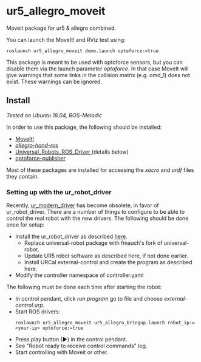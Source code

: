 # ur5_allegro_moveit
Moveit package for ur5 &amp; allegro combined.

You can launch the MoveIt! and RViz test using:

```
roslaunch ur5_allegro_moveit demo.launch optoforce:=true
```

This package is meant to be used with optoforce sensors, but you can disable them via the launch parameter _optoforce_. In that case MoveIt will give warnings that some links in the collision matrix (e.g. omd_1) does not exist. These warnings can be ignored.

## Install
*Tested on Ubuntu 18.04, ROS-Melodic*

In order to use this package, the following should be installed:

* [MoveIt!](https://moveit.ros.org/)
* [*allegro-hand-ros*](https://github.com/gokhansolak/allegro-hand-ros)
* [ Universal_Robots_ROS_Driver
](https://github.com/UniversalRobots/Universal_Robots_ROS_Driver) (details below)
* [optoforce-publisher](https://github.com/ARQ-CRISP/optoforce-publisher)

Most of these packages are installed for accessing the _xacro_ and _urdf_ files they contain.

### Setting up with the ur_robot_driver

Recently, [ur_modern_driver]() has become obsolete, in favor of ur_robot_driver. There are a number of things to configure to be able to control the real robot with the new drivers. The following should be done once for setup:

* Install the ur_robot_driver as described [here](https://github.com/UniversalRobots/Universal_Robots_ROS_Driver#requirements).
  - Replace universal-robot package with fmauch's fork of universal-robot.
  - Update UR5 robot software as described here, if not done earlier.
  - Install URCal external-control and create the program as described here.
* Modify the controller namespace of controller.yaml

The following must be done each time after starting the robot:

* In control pendant, click _run program_ go to file and choose _external-control.urp_.
* Start ROS drivers:
  ```
  roslaunch ur5_allegro_moveit ur5_allegro_bringup.launch robot_ip:=<your-ip> optoforce:=true
  ```
* Press play button (▶) in the control pendant.
* See "Robot ready to receive control commands" log.
* Start controlling with Moveit or other.

